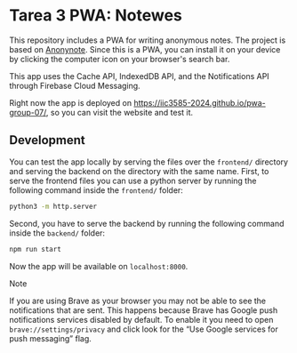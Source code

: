 # Tarea 3 PWA: Notewes 
This repository includes a PWA for writing anonymous notes. The project is based on [Anonynote](https://anonynote.org/). Since this is a PWA, you can install it on your device by clicking the computer icon on your browser's search bar.

This app uses the Cache API, IndexedDB API, and the Notifications API through Firebase Cloud Messaging. 

Right now the app is deployed on <https://iic3585-2024.github.io/pwa-group-07/>, so you can visit the website and test it.

## Development
You can test the app locally by serving the files over the `frontend/` directory and serving the backend on the directory with the same name. First, to serve the frontend files you can use a python server by running the following command inside the `frontend/` folder:
```bash
python3 -m http.server
```
Second, you have to serve the backend by running the following command inside the `backend/` folder:
```bash
npm run start
```
Now the app will be available on `localhost:8000`. 

>[!NOTE]
> If you are using Brave as your browser you may not be able to see the notifications that are sent. This happens because Brave has Google push notifications services disabled by default. To enable it you need to open `brave://settings/privacy` and click look for the “Use Google services for push messaging” flag.